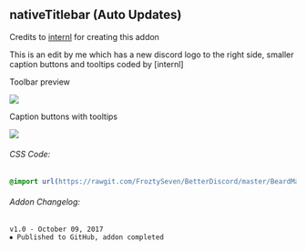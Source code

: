 
## nativeTitlebar (Auto Updates)
Credits to [internl](https://github.com/intrnl) for creating this addon

This is an edit by me which has a new discord logo to the right side, smaller caption buttons and tooltips coded by [internl]

Toolbar preview

![](https://vgy.me/aHUKBH.jpg)

Caption buttons with tooltips

![](https://vgy.me/b4NKBS.gif)

###### CSS Code:
```css
@import url(https://rawgit.com/FroztySeven/BetterDiscord/master/BeardMaterial_Addons/ClassicServerDropdown/code.css);
```

###### Addon Changelog:
```
v1.0 - October 09, 2017
⦁ Published to GitHub, addon completed
```

